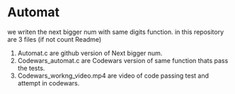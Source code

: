 # Automat
we writen the next bigger num with same digits function.
in this repository are 3 files (if not count Readme)
1) Automat.c are github version of Next bigger num. 
2) Codewars_automat.c are Codewars version of same function thats pass the tests.
3) Codewars_workng_video.mp4 are video of code passing test and attempt in codewars.